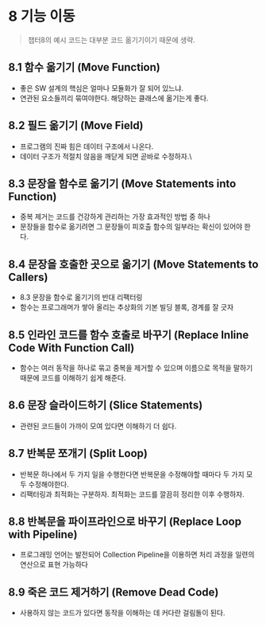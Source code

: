 # 8 기능 이동

> 챕터8의 예시 코드는 대부분 코드 옮기기이기 때문에 생략.

## 8.1 함수 옮기기 (Move Function)

- 좋은 SW 설계의 핵심은 얼마나 모듈화가 잘 되어 있느냐.
- 연관된 요소들끼리 묶여야한다. 해당하는 클래스에 옮기는게 좋다.

## 8.2 필드 옮기기 (Move Field)

- 프로그램의 진짜 힘은 데이터 구조에서 나온다.
- 데이터 구조가 적절치 않음을 깨닫게 되면 곧바로 수정하자.\

## 8.3 문장을 함수로 옮기기 (Move Statements into Function)

- 중복 제거는 코드를 건강하게 관리하는 가장 효과적인 방법 중 하나
- 문장들을 함수로 옮기려면 그 문장들이 피호출 함수의 일부라는 확신이 있어야 한다.

## 8.4 문장을 호출한 곳으로 옮기기 (Move Statements to Callers)

- 8.3 문장을 함수로 옮기기의 반대 리팩터링
- 함수는 프로그래머가 쌓아 올리는 추상화의 기본 빌딩 블록, 경계를 잘 긋자

## 8.5 인라인 코드를 함수 호출로 바꾸기 (Replace Inline Code With Function Call)
- 함수는 여러 동작을 하나로 묶고 중복을 제거할 수 있으며 이름으로 목적을 말하기 때문에 코드를 이해하기 쉽게 해준다.

## 8.6 문장 슬라이드하기 (Slice Statements)
- 관련된 코드들이 가까이 모여 있다면 이해하기 더 쉽다.

## 8.7 반복문 쪼개기 (Split Loop)
- 반복문 하나에서 두 가지 일을 수행한다면 반복문을 수정해야할 때마다 두 가지 모두 수정해야한다.
- 리팩터링과 최적화는 구분하자. 최적화는 코드를 깔끔히 정리한 이후 수행하자.

## 8.8 반복문을 파이프라인으로 바꾸기 (Replace Loop with Pipeline)
- 프로그래밍 언어는 발전되어 Collection Pipeline을 이용하면 처리 과정을 일련의 연산으로 표현 가능하다

## 8.9 죽은 코드 제거하기 (Remove Dead Code)
- 사용하지 않는 코드가 있다면 동작을 이해하는 데 커다란 걸림돌이 된다.
